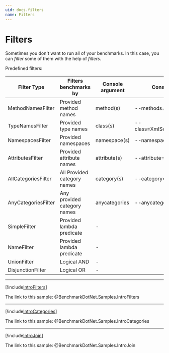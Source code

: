 ```yaml
---
uid: docs.filters
name: Filters
---
```


# Filters

Sometimes you don't want to run all of your benchmarks.
In this case, you can *filter* some of them with the help of *filters*.

Predefined filters:

| Filter Type         | Filters benchmarks by       | Console argument | Console example                 |
|---------------------|-----------------------------|------------------|---------------------------------|
| MethodNamesFilter   | Provided method names       | method(s)        | --methods=ToStream,ToString     |
| TypeNamesFilter     | Provided type names         | class(s)         | --class=XmlSerializerBenchmarks |
| NamespacesFilter    | Provided namespaces         | namespace(s)     | --namespace=System.Memory       |
| AttributesFilter    | Provided attribute names    | attribute(s)     | --attribute=STAThread           |
| AllCategoriesFilter | All Provided category names | category(s)      | --category=Priority1            |
| AnyCategoriesFilter | Any provided category names | anycategories    | --anycategories=Json,Xml        |
| SimpleFilter        | Provided lambda predicate   | -                |                                 |
| NameFilter          | Provided lambda predicate   | -                |                                 |
| UnionFilter         | Logical AND                 | -                |                                 |
| DisjunctionFilter   | Logical OR                  | -                |                                 |

---

[!include[IntroFilters](../samples/IntroFilters.md)]

The link to this sample: @BenchmarkDotNet.Samples.IntroFilters

---

[!include[IntroCategories](../samples/IntroCategories.md)]

The link to this sample: @BenchmarkDotNet.Samples.IntroCategories

---

[!include[IntroJoin](../samples/IntroJoin.md)]

The link to this sample: @BenchmarkDotNet.Samples.IntroJoin